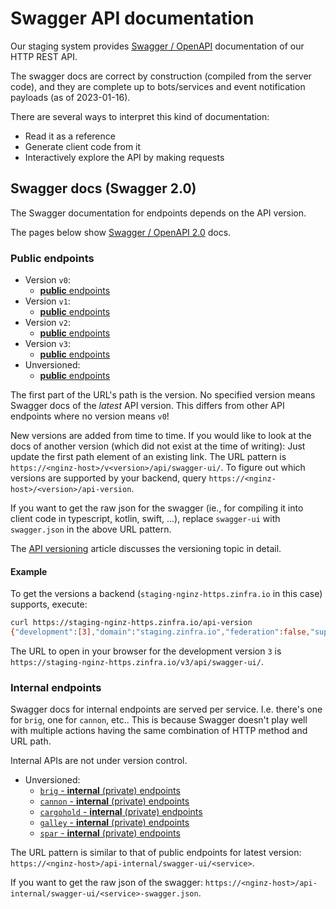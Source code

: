 # Swagger API documentation

Our staging system provides [Swagger /
OpenAPI](https://swagger.io/resources/open-api/) documentation of our HTTP REST
API.

The swagger docs are correct by construction (compiled from the server
code), and they are complete up to bots/services and event notification
payloads (as of 2023-01-16).

There are several ways to interpret this kind of documentation:

- Read it as a reference
- Generate client code from it
- Interactively explore the API by making requests

## Swagger docs (Swagger 2.0)

The Swagger documentation for endpoints depends on the API version.

The pages below show [Swagger / OpenAPI 2.0](https://swagger.io/specification/v2/)
docs.

### Public endpoints
- Version `v0`:
    - [**public**
      endpoints](https://staging-nginz-https.zinfra.io/v0/api/swagger-ui/)
- Version `v1`:
    - [**public**
    endpoints](https://staging-nginz-https.zinfra.io/v1/api/swagger-ui/)
- Version `v2`:
    - [**public**
    endpoints](https://staging-nginz-https.zinfra.io/v2/api/swagger-ui/)
- Version `v3`:
    - [**public**
    endpoints](https://staging-nginz-https.zinfra.io/v3/api/swagger-ui/)
- Unversioned:
    - [**public**
    endpoints](https://staging-nginz-https.zinfra.io/api/swagger-ui/)

The first part of the URL's path is the version. No specified version means
Swagger docs of the *latest* API version. This differs from other API endpoints
where no version means `v0`!

New versions are added from time to time. If you
would like to look at the docs of another version (which did not exist at the
time of writing): Just update the first path element of an existing link.
The URL pattern is `https://<nginz-host>/v<version>/api/swagger-ui/`. To figure
out which versions are supported by your backend, query
`https://<nginz-host>/<version>/api-version`.

If you want to get the raw json for the swagger (ie., for compiling it
into client code in typescript, kotlin, swift, ...), replace
`swagger-ui` with `swagger.json` in the above URL pattern.

The [API versioning](../../developer/developer/api-versioning.md) article
discusses the versioning topic in detail.

#### Example

To get the versions a backend (`staging-nginz-https.zinfra.io` in this case)
supports, execute:

```sh
curl https://staging-nginz-https.zinfra.io/api-version
{"development":[3],"domain":"staging.zinfra.io","federation":false,"supported":[0,1,2]}
```

The URL to open in your browser for the development version `3` is
`https://staging-nginz-https.zinfra.io/v3/api/swagger-ui/`.

### Internal endpoints

Swagger docs for internal endpoints are served per service. I.e. there's one for
`brig`, one for `cannon`, etc.. This is because Swagger doesn't play well with
multiple actions having the same combination of HTTP method and URL path.

Internal APIs are not under version control.

- Unversioned:
    - [`brig` - **internal** (private)
    endpoints](https://staging-nginz-https.zinfra.io/api-internal/swagger-ui/brig)
    - [`cannon` - **internal** (private)
    endpoints](https://staging-nginz-https.zinfra.io/api-internal/swagger-ui/cannon)
    - [`cargohold` - **internal** (private)
    endpoints](https://staging-nginz-https.zinfra.io/api-internal/swagger-ui/cargohold)
    - [`galley` - **internal** (private)
    endpoints](https://staging-nginz-https.zinfra.io/api-internal/swagger-ui/galley)
    - [`spar` - **internal** (private)
    endpoints](https://staging-nginz-https.zinfra.io/api-internal/swagger-ui/spar)

The URL pattern is similar to that of public endpoints for latest version:
`https://<nginz-host>/api-internal/swagger-ui/<service>`.

If you want to get the raw json of the swagger:
`https://<nginz-host>/api-internal/swagger-ui/<service>-swagger.json`.
